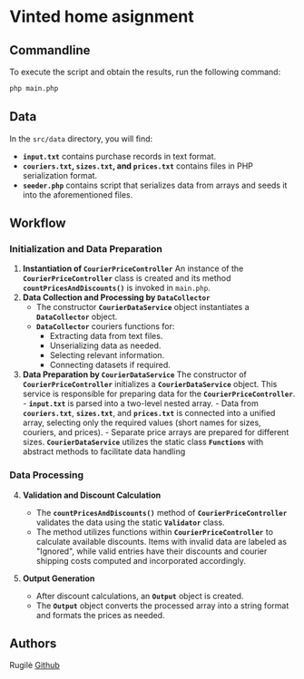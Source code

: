 # Vinted home asignment

## Commandline

To execute the script and obtain the results, run the following command:

```bash
php main.php
```

## Data

In the `src/data` directory, you will find:

- **`input.txt`** contains purchase records in text format.
- **`couriers.txt`, `sizes.txt`, and `prices.txt`** contains files in PHP serialization format.
- **`seeder.php`** contains script that serializes data from arrays and seeds it into the aforementioned files.

## Workflow

### Initialization and Data Preparation

1. **Instantiation of `CourierPriceController`**
   An instance of the **`CourierPriceController`** class is created and its method **`countPricesAndDiscounts()`** is invoked in `main.php`.
3. **Data Collection and Processing by `DataCollector`**
   - The constructor  **`CourierDataService`** object instantiates a **`DataCollector`** object.
   - **`DataCollector`** couriers functions for:
        - Extracting data from text files.
        - Unserializing data as needed.
        - Selecting relevant information.
        - Connecting datasets if required.
2. **Data Preparation by `CourierDataService`**
   The constructor of **`CourierPriceController`** initializes a **`CourierDataService`** object. This service is responsible for preparing data for the **`CourierPriceController`**.
        - **`input.txt`** is parsed into a two-level nested array.
        - Data from **`couriers.txt`**, **`sizes.txt`**, and **`prices.txt`** is connected into a unified array, selecting only the    required values (short names for sizes, couriers, and prices).
        - Separate price arrays are prepared for different sizes.
   **`CourierDataService`** utilizes the static class **`Functions`** with abstract methods to facilitate data handling

### Data Processing

4. **Validation and Discount Calculation**
   - The **`countPricesAndDiscounts()`** method of **`CourierPriceController`** validates the data using the static **`Validator`** class.
    - The method utilizes functions within **`CourierPriceController`** to calculate available discounts. Items with invalid data are labeled as "Ignored", while valid entries have their discounts and courier shipping costs computed and incorporated accordingly.

5. **Output Generation**
   - After discount calculations, an **`Output`** object is created.
   - The **`Output`** object converts the processed array into a string format and formats the prices as needed.

## Authors

Rugilė [Github](https://github.com/kauste)